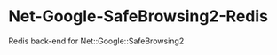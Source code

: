 Net-Google-SafeBrowsing2-Redis
==============================

Redis back-end for Net::Google::SafeBrowsing2